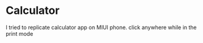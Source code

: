 # Calculator
I tried to replicate calculator app on MIUI phone.
click anywhere while in the print mode 